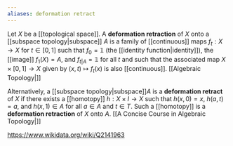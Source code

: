 ```yaml
---
aliases: deformation retract
---
```

Let $X$ be a [[topological space]]. A **deformation retraction** of $X$ onto a [[subspace topology|subspace]] $A$ is a family of [[continuous]] maps $f_t: X\to X$ for $t\in [0,1]$ such that $f_0 = \mathbb 1$ (the [[identity function|identity]]), the [[image]] $f_1(X) = A$, and ${f_t}_{|A} = \mathbb 1$ for all $t$ and such that the associated map $X \times [0,1] \to X$ given by $(x,t)\mapsto f_t(x)$ is also [[continuous]]. [[Algebraic Topology|]]

Alternatively, a [[subspace topology|subspace]]$A$ is a **deformation retract** of $X$ if there exists a [[homotopy]] $h:X\times I\to X$ such that $h(x,0) = x$, $h(a,t) = a$, and $h(x,1)\in A$ for all $a\in A$ and $t\in T$. Such a [[homotopy]] is a **deformation retraction** of $X$ onto $A$. [[A Concise Course in Algebraic Topology|]]

https://www.wikidata.org/wiki/Q2141963
